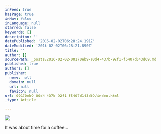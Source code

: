 ```yaml
---
inFeed: true
hasPage: true
inNav: false
inLanguage: null
starred: false
keywords: []
description: ''
datePublished: '2016-02-02T06:28:24.191Z'
dateModified: '2016-02-02T06:28:21.890Z'
title: ''
author: []
sourcePath: _posts/2016-02-02-00170eb9-80d4-437b-92f1-f5407d143d69.md
published: true
authors: []
publisher:
  name: null
  domain: null
  url: null
  favicon: null
url: 00170eb9-80d4-437b-92f1-f5407d143d69/index.html
_type: Article

---
```

![](https://s3-us-west-2.amazonaws.com/the-grid-img/p/deec97fe2ea94e212dd32ca703d9c5316bca10ae.jpg)

It was about time for a coffee...